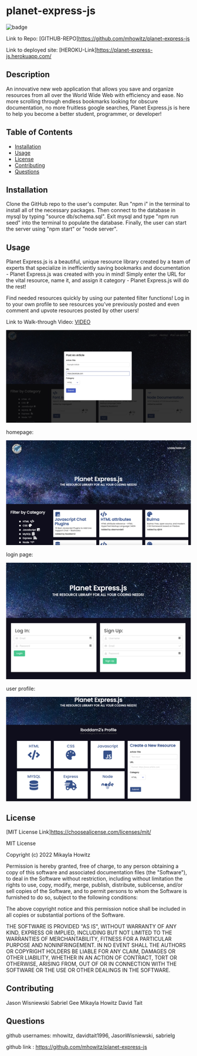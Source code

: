 # planet-express-js

![badge](https://img.shields.io/badge/MIT-License-Green)

Link to Repo: [GITHUB-REPO]https://github.com/mhowitz/planet-express-js

Link to deployed site: [HEROKU-Link]https://planet-express-js.herokuapp.com/

## Description

An innovative new web application that allows you save and organize resources from all over the World Wide Web with efficiency and ease. No more scrolling through endless bookmarks looking for obscure documentation, no more fruitless google searches, Planet Express.js is here to help you become a better student, programmer, or developer!


## Table of Contents

* [Installation](#installation)
* [Usage](#usage)
* [License](#license)
* [Contributing](#contributing)
* [Questions](#questions)


## Installation

Clone the GitHub repo to the user's computer. Run "npm i" in the terminal to install all of the necessary packages. Then connect to the database in mysql by typing "source db/schema.sql". Exit mysql and type "npm run seed" into the terminal to populate the database. Finally, the user can start the server using "npm start" or "node server". 

## Usage

Planet Express.js is a beautiful, unique resource library created by a team of experts that specialize in inefficiently saving bookmarks and documentation - Planet Express.js was created with you in mind! Simply enter the URL for the vital resource, name it, and assign it category - Planet Express.js will do the rest!

Find needed resources quickly by using our patented filter functions! Log in to your own profile to see resources you’ve previously posted and even comment and upvote resources posted by other users!

Link to Walk-through Video: [VIDEO](https://youtu.be/pJSaqMgbeCU)

![submitting-an-article](/public/images/Planet_Express_js.jpg)

homepage:

<img src="./public/images/screen-shot-home.png">

login page:

<img src="./public/images/screen-shot-login.png">

user profile:

<img src="./public/images/screen-shot-profile.png">


## License 

[MIT License Link]https://choosealicense.com/licenses/mit/

MIT License

Copyright (c) 2022 Mikayla Howitz

Permission is hereby granted, free of charge, to any person obtaining a copy of this software and associated documentation files (the "Software"), to deal in the Software without restriction, including without limitation the rights to use, copy, modify, merge, publish, distribute, sublicense, and/or sell copies of the Software, and to permit persons to whom the Software is furnished to do so, subject to the following conditions:

The above copyright notice and this permission notice shall be included in all copies or substantial portions of the Software.

THE SOFTWARE IS PROVIDED "AS IS", WITHOUT WARRANTY OF ANY KIND, EXPRESS OR IMPLIED, INCLUDING BUT NOT LIMITED TO THE WARRANTIES OF MERCHANTABILITY, FITNESS FOR A PARTICULAR PURPOSE AND NONINFRINGEMENT. IN NO EVENT SHALL THE AUTHORS OR COPYRIGHT HOLDERS BE LIABLE FOR ANY CLAIM, DAMAGES OR OTHER LIABILITY, WHETHER IN AN ACTION OF CONTRACT, TORT OR OTHERWISE, ARISING FROM, OUT OF OR IN CONNECTION WITH THE SOFTWARE OR THE USE OR OTHER DEALINGS IN THE SOFTWARE.

## Contributing
Jason Wisniewski
Sabriel Gee
Mikayla Howitz
David Tait

## Questions
github usernames: mhowitz, davidtait1996, JasonWisniewski, sabrielg

github link : https://github.com/mhowitz/planet-express-js

